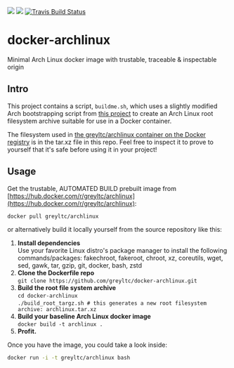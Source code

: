 [![](https://images.microbadger.com/badges/image/greyltc/archlinux.svg)](http://microbadger.com/images/greyltc/archlinux) [![](https://images.microbadger.com/badges/version/greyltc/archlinux.svg)](https://hub.docker.com/r/greyltc/archlinux/) [![Travis Build Status](https://travis-ci.org/greyltc/docker-archlinux.svg?branch=master)](https://travis-ci.org/greyltc/docker-archlinux)

docker-archlinux
====================
Minimal Arch Linux docker image with trustable, traceable & inspectable origin   

## Intro
This project contains a script, `buildme.sh`, which uses a slightly modified Arch bootstrapping script from [this project](
https://github.com/tokland/arch-bootstrap) to create an Arch Linux root filesystem archive suitable for use in a Docker container.

The filesystem used in [the greyltc/archlinux container on the Docker registry](https://hub.docker.com/r/greyltc/archlinux) is in the tar.xz file in this repo. Feel free to inspect it to prove to yourself that it's safe before using it in your project!

## Usage
Get the trustable, AUTOMATED BUILD prebuilt image from [https://hub.docker.com/r/greyltc/archlinux](https://hub.docker.com/r/greyltc/archlinux):  
```bash
docker pull greyltc/archlinux
```  
or alternatively build it locally yourself from the source repository like this:

1. **Install dependencies**  
Use your favorite Linux distro's package manager to install the following commands/packages: fakechroot, fakeroot, chroot, xz, coreutils, wget, sed, gawk, tar, gzip, git, docker, bash, zstd
1. **Clone the Dockerfile repo**  
`git clone https://github.com/greyltc/docker-archlinux.git`  
1. **Build the root file system archive**  
`cd docker-archlinux`  
`./build_root_targz.sh # this generates a new root filesystem archive: archlinux.tar.xz`  
1. **Build your baseline Arch Linux docker image**  
`docker build -t archlinux .`  
1. **Profit.**

Once you have the image, you could take a look inside:
```bash
docker run -i -t greyltc/archlinux bash
```
